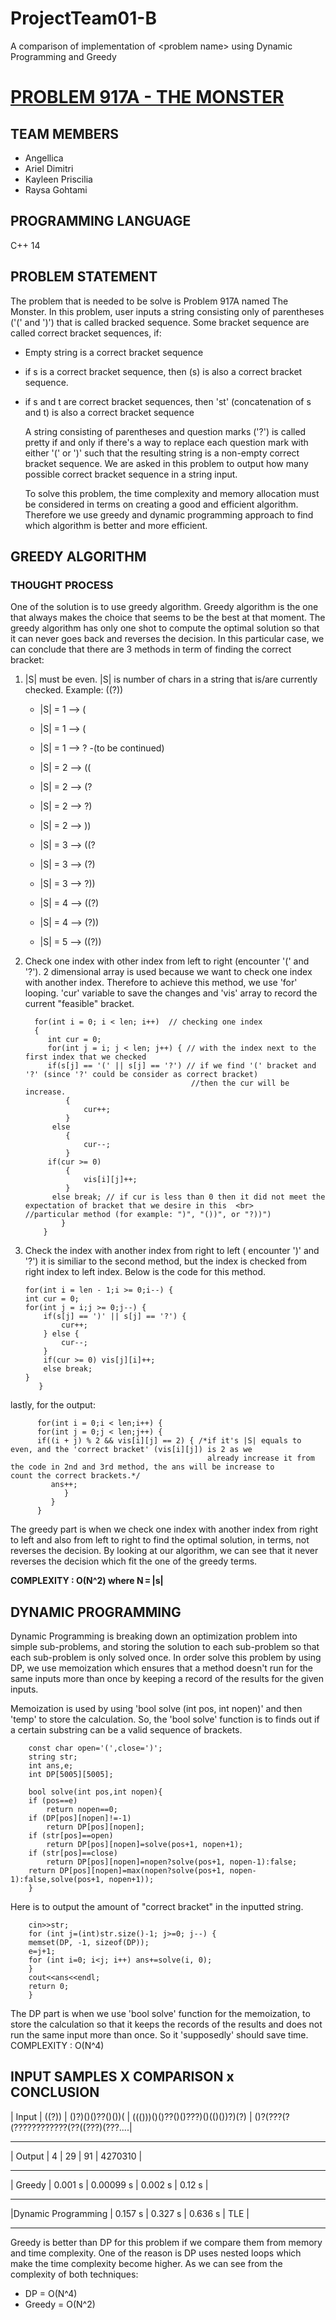 # ProjectTeam01-B
A comparison of implementation of &lt;problem name> using Dynamic Programming and Greedy

# [PROBLEM 917A - THE MONSTER](https://codeforces.com/problemset/problem/917/A)

## TEAM MEMBERS
* Angellica 
* Ariel Dimitri 
* Kayleen Priscilia 
* Raysa Gohtami 

## PROGRAMMING LANGUAGE
C++ 14

## PROBLEM STATEMENT
   The problem that is needed to be solve is Problem 917A named The Monster. In this problem, user inputs a string consisting only of parentheses ('(' and ')') that is called bracked sequence. Some bracket sequence are called correct bracket sequences, if:
- Empty string is a correct bracket sequence
- if s is a correct bracket sequence, then (s) is also a correct bracket sequence.
- if s and t are correct bracket sequences, then 'st' (concatenation of s and t) is also a correct bracket sequence
   
   A string consisting of parentheses and question marks ('?') is called pretty if and only if there's a way to replace each question mark with either '(' or ')' such that the resulting string is a non-empty correct bracket sequence. We are asked in this problem to output how many possible correct bracket sequence in a string input. 
   
    To solve this problem, the time complexity and memory allocation must be considered in terms on creating a good and efficient algorithm. Therefore we use greedy and dynamic programming approach to find which algorithm is better and more efficient. 

## GREEDY ALGORITHM
### THOUGHT PROCESS
One of the solution is to use greedy algorithm. Greedy algorithm is the one that always makes the choice that seems to be the best at that moment. The greedy algorithm has only one shot to compute the optimal solution so that it can never goes back and reverses the decision.
In this particular case, we can conclude that there are 3 methods in term of finding the correct bracket: 

1. |S| must be even. |S| is number of chars in a string that is/are currently checked. 
    Example: ((?))
    - |S| = 1 --> (  <not fulfilled> 
    - |S| = 1 --> (  <not fulfilled>
    - |S| = 1 --> ?  <not fulfilled>
    -(to be continued)
   
    - |S| = 2 --> ((  <fulfilled>
    - |S| = 2 --> (?  <fulfilled>
    - |S| = 2 --> ?)  <fulfilled>
    - |S| = 2 --> ))  <fulfilled>
   
    - |S| = 3 --> ((?  <not fulfilled>
    - |S| = 3 --> (?)  <not fulfilled>
    - |S| = 3 --> ?))  <not fulfilled>
   
    - |S| = 4 --> ((?) <fulfilled>
    - |S| = 4 --> (?)) <fulfilled>
    
    - |S| = 5 --> ((?)) <not fulfilled> 
     
2. Check one index with other index from left to right (encounter '(' and '?'). 2 dimensional array is used because we want to check one index with another index. Therefore to achieve this method, we use 'for' looping. 'cur' variable to save the changes and 'vis' array to record the current "feasible" bracket.

         for(int i = 0; i < len; i++)  // checking one index
         {
            int cur = 0;
            for(int j = i; j < len; j++) { // with the index next to the first index that we checked
            if(s[j] == '(' || s[j] == '?') // if we find '(' bracket and '?' (since '?' could be consider as correct bracket)
                                            //then the cur will be increase.
                {
                    cur++;
                }
             else 
                {
                    cur--;  
                }
            if(cur >= 0) 
                {
                    vis[i][j]++;
                }
             else break; // if cur is less than 0 then it did not meet the expectation of bracket that we desire in this  <br>                                    //particular method (for example: ")", "())", or "?))")
               }
           }
         
 
 3. Check the index with another index from right to left ( encounter ')' and '?') 
    it is similiar to the second method, but the index is checked from right index to left index. 
    Below is the code for this method.
    
        for(int i = len - 1;i >= 0;i--) {
        int cur = 0;
        for(int j = i;j >= 0;j--) {
            if(s[j] == ')' || s[j] == '?') {
                cur++;
            } else {
                cur--;
            }
            if(cur >= 0) vis[j][i]++;
            else break;
        }
           }
 
 lastly, for the output: 
 
          for(int i = 0;i < len;i++) {
          for(int j = 0;j < len;j++) {
          if((i + j) % 2 && vis[i][j] == 2) { /*if it's |S| equals to even, and the 'correct bracket' (vis[i][j]) is 2 as we
                                                already increase it from the code in 2nd and 3rd method, the ans will be increase to                                                     count the correct brackets.*/
             ans++;
                }
             }
          }
 
The greedy part is when we check one index with another index from right to left and also from left to right to find the optimal solution, in terms, not reverses the decision. By looking at our algorithm, we can see that it never reverses the decision which fit the one of the greedy terms.
 
**COMPLEXITY : O(N^2) where N = |s|**

## DYNAMIC PROGRAMMING
Dynamic Programming is breaking down an optimization problem into simple sub-problems, and storing the solution to each sub-problem so that each sub-problem is only solved once. In order solve this problem by using DP, we use memoization which ensures that a method doesn't run for the same inputs more than once by keeping a record of the results for the given inputs. 

Memoization is used by using 'bool solve (int pos, int nopen)' and then 'temp' to store the calculation.
So, the 'bool solve' function is to finds out if a certain substring can be a valid sequence of brackets. 

        const char open='(',close=')';
        string str;
        int ans,e;
        int DP[5005][5005];

        bool solve(int pos,int nopen){
        if (pos==e)
            return nopen==0;
        if (DP[pos][nopen]!=-1)
            return DP[pos][nopen];
        if (str[pos]==open)
            return DP[pos][nopen]=solve(pos+1, nopen+1);
        if (str[pos]==close)
            return DP[pos][nopen]=nopen?solve(pos+1, nopen-1):false;
        return DP[pos][nopen]=max(nopen?solve(pos+1, nopen-1):false,solve(pos+1, nopen+1));
        }
        
Here is to output the amount of "correct bracket" in the inputted string. 

        cin>>str;
        for (int j=(int)str.size()-1; j>=0; j--) {
        memset(DP, -1, sizeof(DP));
        e=j+1;
        for (int i=0; i<j; i++) ans+=solve(i, 0);
        }
        cout<<ans<<endl;
        return 0;
        }

The DP part is when we use 'bool solve' function for the memoization, to store the calculation so that it keeps the records of the results and does not run the same input more than once. So it 'supposedly' should save time. 
COMPLEXITY : O(N^4)

## INPUT SAMPLES X COMPARISON x CONCLUSION

|     Input          |    ((?))     | ()?)()()??()())( | ((()))()()??()()???)()(()())?)(?) | ()?(???(?(????????????(??((???)(???....|
   -----------------    -----------   ----------------   ---------------------------------  ----------------------------------------
|     Output         |    4         | 29               | 91                                | 4270310                                |
   -----------------    -----------   ----------------- ----------------------------------  ----------------------------------------
|     Greedy         |    0.001 s   | 0.00099 s        | 0.002 s                           | 0.12 s                                 |
   -----------------    -----------   ----------------- ----------------------------------  ----------------------------------------
|Dynamic Programming |    0.157 s   | 0.327 s          | 0.636 s                           | TLE                                    |
   -----------------    -----------  ------------------ ----------------------------------   ---------------------------------------

 
Greedy is better than DP for this problem if we compare them from memory and time complexity. One of the reason is DP uses nested loops which make the time complexity become higher. As we can see from the complexity of both techniques: 
- DP = O(N^4) 
- Greedy = O(N^2)
